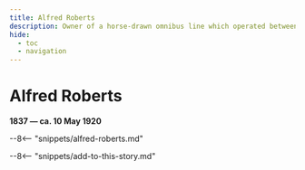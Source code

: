 ```yaml
---
title: Alfred Roberts
description: Owner of a horse‑drawn omnibus line which operated between Brisbane city and Taringa
hide:
  - toc
  - navigation 
---
```


# Alfred Roberts

**1837 — ca. 10 May 1920**

--8<-- "snippets/alfred-roberts.md"

--8<-- "snippets/add-to-this-story.md"